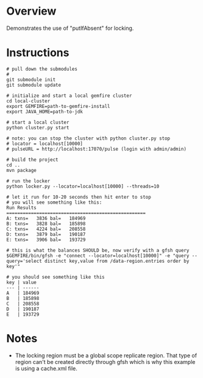 # Overview
Demonstrates the use of "putIfAbsent" for locking.

# Instructions

```
# pull down the submodules
#
git submodule init
git submodule update

# initialize and start a local gemfire cluster
cd local-cluster
export GEMFIRE=path-to-gemfire-install
export JAVA_HOME=path-to-jdk

# start a local cluster
python cluster.py start

# note: you can stop the cluster with python cluster.py stop
# locator = localhost[10000]
# pulseURL = http://localhost:17070/pulse (login with admin/admin)

# build the project
cd ..
mvn package

# run the locker
python locker.py --locator=localhost[10000] --threads=10

# let it run for 10-20 seconds then hit enter to stop
# you will see something like this:
Run Results
===================================================
A: txns=   3836 bal=   184969
B: txns=   3828 bal=   185898
C: txns=   4224 bal=   208558
D: txns=   3879 bal=   190187
E: txns=   3906 bal=   193729

# this is what the balances SHOULD be, now verify with a gfsh query
$GEMFIRE/bin/gfsh -e "connect --locator=localhost[10000]" -e "query --query='select distinct key,value from /data-region.entries order by key'"

# you should see something like this
key | value
--- | ------
A   | 184969
B   | 185898
C   | 208558
D   | 190187
E   | 193729

```
# Notes

- The locking region must be a global scope replicate region.  That type of region
can't be created directly through gfsh which is why this example is using
a cache.xml file.
